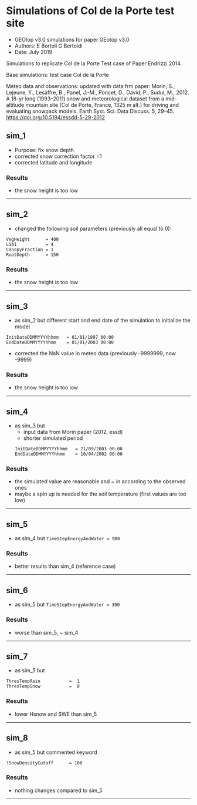 # Simulations of Col de la Porte test site

- GEOtop v3.0 simulations for paper GEotop v3.0
- Authors: E Bortoli G Bertoldi
- Date: July 2019

Simulations to replicate Col de la Porte Test case of Paper Endrizzi 2014.

Base simulations: test case Col de la Porte

Meteo data and observations: updated with data frm paper: Morin, S., Lejeune, Y., Lesaffre, B., Panel, J.-M., Poncet, D., David, P., Sudul, M., 2012. A 18-yr long (1993–2011) snow and meteorological dataset from a mid-altitude mountain site (Col de Porte, France, 1325 m alt.) for driving and evaluating snowpack models. Earth Syst. Sci. Data Discuss. 5, 29–45. https://doi.org/10.5194/essdd-5-29-2012

## sim_1
- Purpose: fix snow depth
- corrected snow correction factor =1
- corrected latitude and longitude

### Results
-   the snow height is too low

--------------------------------------------------------------------------------
## sim_2
- changed the following soil parameters (previously all equal to 0):
```
VegHeight      = 400
LSAI           = 4
CanopyFraction = 1
RootDepth      = 150
```

### Results
- the snow height is too low

--------------------------------------------------------------------------------
## sim_3
- as sim_2 but different start and end date of the simulation to initialize the model
```
InitDateDDMMYYYYhhmm   = 01/01/1997 00:00
EndDateDDMMYYYYhhmm    = 01/01/2003 00:00
```
- corrected the NaN value in meteo data (previously -9999999, now -9999)

### Results
- the snow height is too low

--------------------------------------------------------------------------------
## sim_4
- as sim_3 but
  - input data from Morin paper (2012, essd)
  - shorter simulated period
  ```
  InitDateDDMMYYYYhhmm   = 21/09/2001 00:00
  EndDateDDMMYYYYhhmm    = 10/04/2002 00:00
  ```
  
### Results
- the simulated value are reasonable and ~ in according to the observed ones
- maybe a spin up is needed for the soil temperature (first values are too low)

--------------------------------------------------------------------------------
## sim_5
- as sim_4 but ```TimeStepEnergyAndWater = 900```

### Results
- better results than sim_4 (reference case)

--------------------------------------------------------------------------------
## sim_6
- as sim_5 but ```TimeStepEnergyAndWater = 300```

### Results
- worse than sim_5, ~ sim_4

--------------------------------------------------------------------------------
## sim_7
- as sim_5 but
```
ThresTempRain           =  1
ThresTempSnow           =  0
```

### Results
- lower Hsnow and SWE than sim_5

--------------------------------------------------------------------------------
## sim_8
- as sim_5 but commented keyword
```
!SnowDensityCutoff      = 100
```

### Results
- nothing changes compared to sim_5
--------------------------------------------------------------------------------